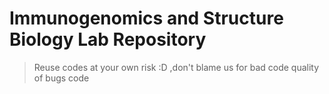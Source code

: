 # Immunogenomics and Structure Biology Lab Repository
> Reuse codes at your own risk :D ,don't blame us for bad code quality of bugs 
code
